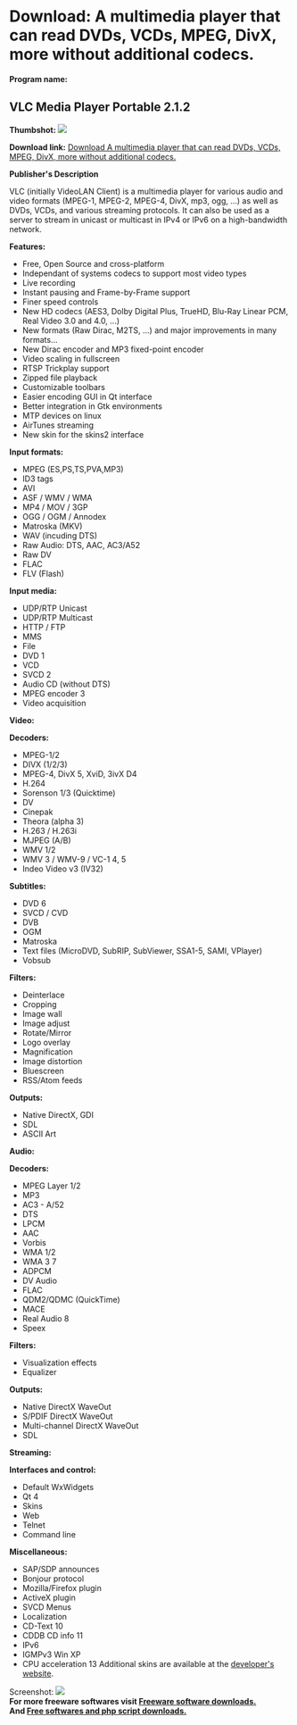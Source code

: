 # Download: A multimedia player that can read DVDs, VCDs, MPEG, DivX, more without additional codecs.

**Program name:**

## VLC Media Player Portable 2.1.2

  
**Thumbshot:** ![](http://www.freewarefiles.com/screenshot/vlcmediaplayer_md.jpg)   
  
**Download link:** [Download A multimedia player that can read DVDs, VCDs, MPEG, DivX, more without additional codecs.](http://freesoftwares.boysofts.com/Portable-VLC-Media-Player_program_20222.html)  
  


**Publisher's Description**  
  


VLC (initially VideoLAN Client) is a multimedia player for various audio and video formats (MPEG-1, MPEG-2, MPEG-4, DivX, mp3, ogg, ...) as well as DVDs, VCDs, and various streaming protocols. It can also be used as a server to stream in unicast or multicast in IPv4 or IPv6 on a high-bandwidth network. 

**Features:**

  * Free, Open Source and cross-platform 
  * Independant of systems codecs to support most video types 
  * Live recording 
  * Instant pausing and Frame-by-Frame support 
  * Finer speed controls 
  * New HD codecs (AES3, Dolby Digital Plus, TrueHD, Blu-Ray Linear PCM, Real Video 3.0 and 4.0, ...) 
  * New formats (Raw Dirac, M2TS, ...) and major improvements in many formats... 
  * New Dirac encoder and MP3 fixed-point encoder 
  * Video scaling in fullscreen 
  * RTSP Trickplay support 
  * Zipped file playback 
  * Customizable toolbars 
  * Easier encoding GUI in Qt interface 
  * Better integration in Gtk environments 
  * MTP devices on linux 
  * AirTunes streaming 
  * New skin for the skins2 interface 

**Input formats:**

  * MPEG (ES,PS,TS,PVA,MP3) 
  * ID3 tags 
  * AVI 
  * ASF / WMV / WMA 
  * MP4 / MOV / 3GP 
  * OGG / OGM / Annodex 
  * Matroska (MKV) 
  * WAV (incuding DTS) 
  * Raw Audio: DTS, AAC, AC3/A52 
  * Raw DV 
  * FLAC 
  * FLV (Flash) 

**Input media:**

  * UDP/RTP Unicast 
  * UDP/RTP Multicast 
  * HTTP / FTP 
  * MMS 
  * File 
  * DVD 1 
  * VCD 
  * SVCD 2 
  * Audio CD (without DTS) 
  * MPEG encoder 3 
  * Video acquisition 

**Video:**

**Decoders:**

  * MPEG-1/2 
  * DIVX (1/2/3) 
  * MPEG-4, DivX 5, XviD, 3ivX D4 
  * H.264 
  * Sorenson 1/3 (Quicktime) 
  * DV 
  * Cinepak 
  * Theora (alpha 3) 
  * H.263 / H.263i 
  * MJPEG (A/B) 
  * WMV 1/2 
  * WMV 3 / WMV-9 / VC-1 4, 5 
  * Indeo Video v3 (IV32) 

**Subtitles:**

  * DVD 6 
  * SVCD / CVD 
  * DVB 
  * OGM 
  * Matroska 
  * Text files (MicroDVD, SubRIP, SubViewer, SSA1-5, SAMI, VPlayer) 
  * Vobsub 

**Filters:**

  * Deinterlace 
  * Cropping 
  * Image wall 
  * Image adjust 
  * Rotate/Mirror 
  * Logo overlay 
  * Magnification 
  * Image distortion 
  * Bluescreen 
  * RSS/Atom feeds 

**Outputs:**

  * Native DirectX, GDI 
  * SDL 
  * ASCII Art 

**Audio:**

**Decoders:**

  * MPEG Layer 1/2 
  * MP3 
  * AC3 - A/52 
  * DTS 
  * LPCM 
  * AAC 
  * Vorbis 
  * WMA 1/2 
  * WMA 3 7 
  * ADPCM 
  * DV Audio 
  * FLAC 
  * QDM2/QDMC (QuickTime) 
  * MACE 
  * Real Audio 8 
  * Speex 

**Filters:**

  * Visualization effects 
  * Equalizer 

**Outputs:**

  * Native DirectX WaveOut 
  * S/PDIF DirectX WaveOut 
  * Multi-channel DirectX WaveOut 
  * SDL 

**Streaming:**

**Interfaces and control:**

  * Default WxWidgets 
  * Qt 4 
  * Skins 
  * Web 
  * Telnet 
  * Command line 

**Miscellaneous:**

  * SAP/SDP announces 
  * Bonjour protocol 
  * Mozilla/Firefox plugin 
  * ActiveX plugin 
  * SVCD Menus 
  * Localization 
  * CD-Text 10 
  * CDDB CD info 11 
  * IPv6 
  * IGMPv3 Win XP 
  * CPU acceleration 13 
Additional skins are available at the [developer's website](http://www.videolan.org/vlc/skins.php). 

  
  
Screenshot: ![](http://www.freewarefiles.com/screenshot/vlcmediaplayer.jpg)   
**For more freeware softwares visit [Freeware software downloads.](http://freesoftwares.boysofts.com/)**   
**And [Free softwares and php script downloads.](http://www.boysofts.com/)**
